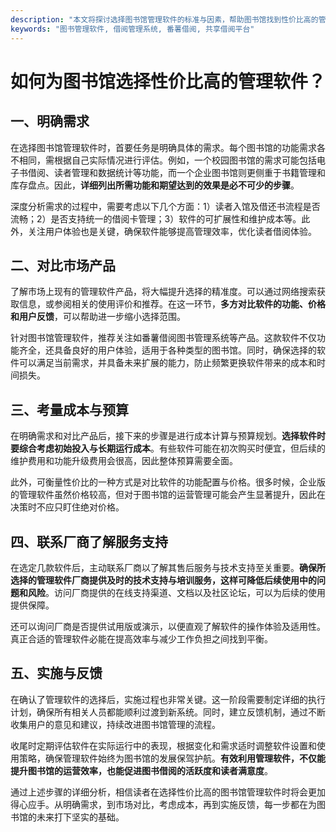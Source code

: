 ```yaml
---
description: "本文将探讨选择图书馆管理软件的标准与因素，帮助图书馆找到性价比高的管理系统。"
keywords: "图书管理软件, 借阅管理系统, 番薯借阅, 共享借阅平台"
---
```

# 如何为图书馆选择性价比高的管理软件？

## 一、明确需求

在选择图书馆管理软件时，首要任务是明确具体的需求。每个图书馆的功能需求各不相同，需根据自己实际情况进行评估。例如，一个校园图书馆的需求可能包括电子书借阅、读者管理和数据统计等功能，而一个企业图书馆则更侧重于书籍管理和库存盘点。因此，**详细列出所需功能和期望达到的效果是必不可少的步骤**。

深度分析需求的过程中，需要考虑以下几个方面：1）读者入馆及借还书流程是否流畅；2）是否支持统一的借阅卡管理；3）软件的可扩展性和维护成本等。此外，关注用户体验也是关键，确保软件能够提高管理效率，优化读者借阅体验。

## 二、对比市场产品

了解市场上现有的管理软件产品，将大幅提升选择的精准度。可以通过网络搜索获取信息，或参阅相关的使用评价和推荐。在这一环节，**多方对比软件的功能、价格和用户反馈**，可以帮助进一步缩小选择范围。

针对图书馆管理软件，推荐关注如番薯借阅图书管理系统等产品。这款软件不仅功能齐全，还具备良好的用户体验，适用于各种类型的图书馆。同时，确保选择的软件可以满足当前需求，并具备未来扩展的能力，防止频繁更换软件带来的成本和时间损失。

## 三、考量成本与预算

在明确需求和对比产品后，接下来的步骤是进行成本计算与预算规划。**选择软件时要综合考虑初始投入与长期运行成本**。有些软件可能在初次购买时便宜，但后续的维护费用和功能升级费用会很高，因此整体预算需要全面。

此外，可衡量性价比的一种方式是对比软件的功能配置与价格。很多时候，企业版的管理软件虽然价格较高，但对于图书馆的运营管理可能会产生显著提升，因此在决策时不应只盯住绝对价格。

## 四、联系厂商了解服务支持

在选定几款软件后，主动联系厂商以了解其售后服务与技术支持至关重要。**确保所选择的管理软件厂商提供及时的技术支持与培训服务，这样可降低后续使用中的问题和风险**。访问厂商提供的在线支持渠道、文档以及社区论坛，可以为后续的使用提供保障。

还可以询问厂商是否提供试用版或演示，以便直观了解软件的操作体验及适用性。真正合适的管理软件必能在提高效率与减少工作负担之间找到平衡。

## 五、实施与反馈

在确认了管理软件的选择后，实施过程也非常关键。这一阶段需要制定详细的执行计划，确保所有相关人员都能顺利过渡到新系统。同时，建立反馈机制，通过不断收集用户的意见和建议，持续改进图书馆管理的流程。

收尾时定期评估软件在实际运行中的表现，根据变化和需求适时调整软件设置和使用策略，确保管理软件始终为图书馆的发展保驾护航。**有效利用管理软件，不仅能提升图书馆的运营效率，也能促进图书借阅的活跃度和读者满意度**。

通过上述步骤的详细分析，相信读者在选择性价比高的图书馆管理软件时将会更加得心应手。从明确需求，到市场对比，考虑成本，再到实施反馈，每一步都在为图书馆的未来打下坚实的基础。
